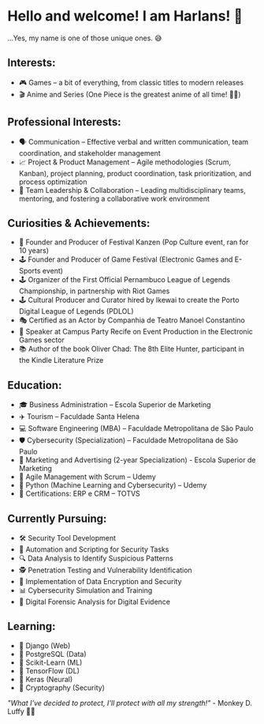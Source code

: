 # Hello and welcome! I am Harlans! 🧙

...Yes, my name is one of those unique ones. 😅

## Interests:

- 🎮 Games – a bit of everything, from classic titles to modern releases
- 🎬 Anime and Series (One Piece is the greatest anime of all time! 🏴‍☠️)

## Professional Interests:

- 🗣️ Communication – Effective verbal and written communication, team coordination, and stakeholder management
- 📈 Project & Product Management – Agile methodologies (Scrum, Kanban), project planning, product coordination, task prioritization, and process optimization
- 🤝 Team Leadership & Collaboration – Leading multidisciplinary teams, mentoring, and fostering a collaborative work environment

## Curiosities & Achievements:

- 🎉 Founder and Producer of Festival Kanzen (Pop Culture event, ran for 10 years)
- 🕹️ Founder and Producer of Game Festival (Electronic Games and E-Sports event)
- 🕹️ Organizer of the First Official Pernambuco League of Legends Championship, in partnership with Riot Games
- 🕹️ Cultural Producer and Curator hired by Ikewai to create the Porto Digital League of Legends (PDLOL)
- 🎭 Certified as an Actor by Companhia de Teatro Manoel Constantino
- 🎤 Speaker at Campus Party Recife on Event Production in the Electronic Games sector
- 📚 Author of the book Oliver Chad: The 8th Elite Hunter, participant in the Kindle Literature Prize

## Education:

- 🎓 Business Administration – Escola Superior de Marketing
- ✈️ Tourism – Faculdade Santa Helena
- 💻 Software Engineering (MBA) – Faculdade Metropolitana de São Paulo
- 🛡️ Cybersecurity (Specialization) – Faculdade Metropolitana de São Paulo
- 📢 Marketing and Advertising (2-year Specialization) - Escola Superior de Marketing
- 📑 Agile Management with Scrum – Udemy
- 🐍 Python (Machine Learning and Cybersecurity) – Udemy
- 📜 Certifications: ERP e CRM – TOTVS

## Currently Pursuing:

- 🛠️ Security Tool Development
- 🤖 Automation and Scripting for Security Tasks
- 🔍 Data Analysis to Identify Suspicious Patterns
- 🕵️ Penetration Testing and Vulnerability Identification
- 🔐 Implementation of Data Encryption and Security
- 📊 Cybersecurity Simulation and Training
- 📂 Digital Forensic Analysis for Digital Evidence

## Learning:

- 🌱 Django (Web)
- 🌱 PostgreSQL (Data)
- 🌱 Scikit-Learn (ML)
- 🌱 TensorFlow (DL)
- 🌱 Keras (Neural)
- 🌱 Cryptography (Security)

*"What I've decided to protect, I'll protect with all my strength!"* - Monkey D. Luffy 👊🏼
